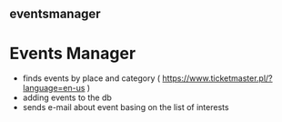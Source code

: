 ## eventsmanager

# Events Manager 
- finds events by place and category ( https://www.ticketmaster.pl/?language=en-us )
- adding events to the db
- sends e-mail about event basing on the list of interests 

